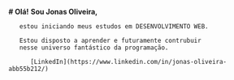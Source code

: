 **# Olá!**
	 **Sou Jonas Oliveira,** 
	 
	   estou iniciando meus estudos em DESENVOLVIMENTO WEB.
	 
	   Estou disposto a aprender e futuramente contrubuir
	   nesse universo fantástico da programação.
	 
          [LinkedIn](https://www.linkedin.com/in/jonas-oliveira-abb55b212/)      
	   
